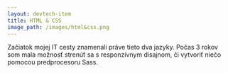 ```yaml
---
layout: devtech-item
title: HTML & CSS
image_path: /images/html&css.png
---
```

Začiatok mojej IT cesty znamenali práve tieto dva jazyky. Počas 3 rokov som mala možnosť strenúť sa s responzívnym disajnom, či vytvoriť niečo pomocou predprocesoru Sass. 
